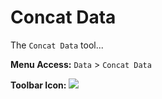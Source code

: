 # Concat Data

The `Concat Data` tool...

**Menu Access:** `Data` > `Concat Data`

**Toolbar Icon:** ![](/images/analysis/concatenate.png)
